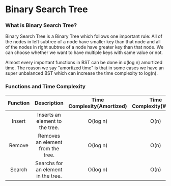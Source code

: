 # Binary Search Tree

### What is Binary Search Tree?

Binary Search Tree is a Binary Tree which follows one important rule: All of the nodes in left subtree of a node have smaller key than that node and all of the nodes in right subtree of a node have greater key than that node. We can choose whether we want to have multiple keys with same value or not.

Almost every important functions in BST can be done in o(log n) amortized time. The reason we say "amortized time" is that in some cases we have an super unbalanced BST which can increase the time complexity to log(n).

### Functions and Time Complexity

| Function |             Description             | Time Complexity(Amortized) | Time Complexity(Worst) |
| :------: | :---------------------------------: | :------------------------: | :--------------------: |
|  Insert  |   Inserts an element to the tree.   |          O(log n)          |          O(n)          |
|  Remove  |  Removes an element from the tree.  |          O(log n)          |          O(n)          |
|  Search  | Searchs for an element in the tree. |          O(log n)          |          O(n)          |